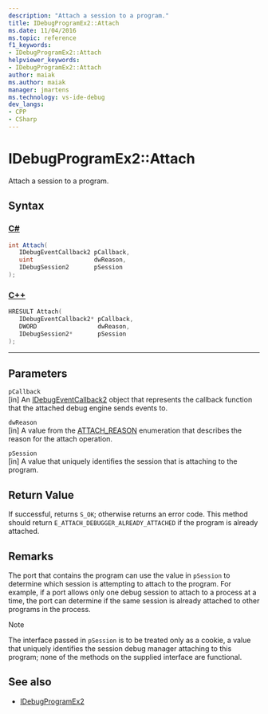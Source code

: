 ```yaml
---
description: "Attach a session to a program."
title: IDebugProgramEx2::Attach
ms.date: 11/04/2016
ms.topic: reference
f1_keywords:
- IDebugProgramEx2::Attach
helpviewer_keywords:
- IDebugProgramEx2::Attach
author: maiak
ms.author: maiak
manager: jmartens
ms.technology: vs-ide-debug
dev_langs:
- CPP
- CSharp
---
```

# IDebugProgramEx2::Attach

Attach a session to a program.

## Syntax

### [C#](#tab/csharp)
```csharp
int Attach( 
   IDebugEventCallback2 pCallback,
   uint                 dwReason,
   IDebugSession2       pSession
);
```
### [C++](#tab/cpp)
```cpp
HRESULT Attach( 
   IDebugEventCallback2* pCallback,
   DWORD                 dwReason,
   IDebugSession2*       pSession
);
```
---

## Parameters
`pCallback`\
[in] An [IDebugEventCallback2](../../../extensibility/debugger/reference/idebugeventcallback2.md) object that represents the callback function that the attached debug engine sends events to.

`dwReason`\
[in] A value from the [ATTACH_REASON](../../../extensibility/debugger/reference/attach-reason.md) enumeration that describes the reason for the attach operation.

`pSession`\
[in] A value that uniquely identifies the session that is attaching to the program.

## Return Value
 If successful, returns `S_OK`; otherwise returns an error code. This method should return `E_ATTACH_DEBUGGER_ALREADY_ATTACHED` if the program is already attached.

## Remarks
 The port that contains the program can use the value in `pSession` to determine which session is attempting to attach to the program. For example, if a port allows only one debug session to attach to a process at a time, the port can determine if the same session is already attached to other programs in the process.

> [!NOTE]
> The interface passed in `pSession` is to be treated only as a cookie, a value that uniquely identifies the session debug manager attaching to this program; none of the methods on the supplied interface are functional.

## See also
- [IDebugProgramEx2](../../../extensibility/debugger/reference/idebugprogramex2.md)
